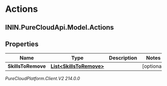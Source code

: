 # Actions

## ININ.PureCloudApi.Model.Actions

## Properties

|Name | Type | Description | Notes|
|------------ | ------------- | ------------- | -------------|
| **SkillsToRemove** | [**List&lt;SkillsToRemove&gt;**](SkillsToRemove) |  | [optional] |



_PureCloudPlatform.Client.V2 214.0.0_
